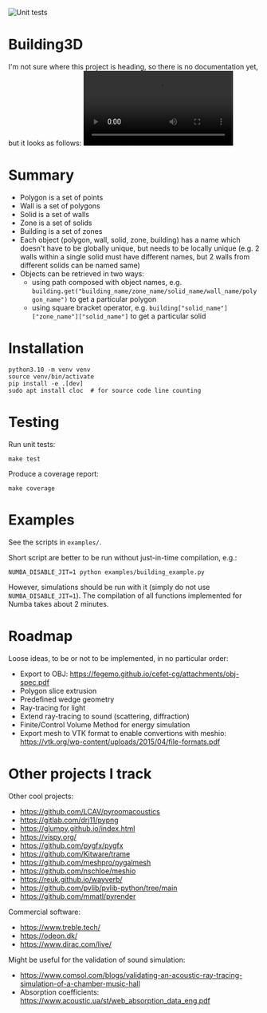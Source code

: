 ![Unit tests](https://github.com/krzysztofarendt/building3d/actions/workflows/unit_tests.yml/badge.svg)

# Building3D

I'm not sure where this project is heading, so there is no documentation yet, but it looks as follows:
<video src='https://github.com/user-attachments/assets/414a01c3-0274-4e7a-bf47-b1b1967a9b73'>

# Summary

- Polygon is a set of points
- Wall is a set of polygons
- Solid is a set of walls
- Zone is a set of solids
- Building is a set of zones
- Each object (polygon, wall, solid, zone, building) has a name which doesn't have to be globally unique, but needs to be locally unique (e.g. 2 walls within a single solid must have different names, but 2 walls from different solids can be named same)
- Objects can be retrieved in two ways:
    - using path composed with object names, e.g. `building.get("building_name/zone_name/solid_name/wall_name/polygon_name")` to get a particular polygon
    - using square bracket operator, e.g. `building["solid_name"]["zone_name"]["solid_name"]` to get a particular solid

# Installation
```
python3.10 -m venv venv
source venv/bin/activate
pip install -e .[dev]
sudo apt install cloc  # for source code line counting
```

# Testing

Run unit tests:
```
make test
```

Produce a coverage report:
```
make coverage
```

# Examples

See the scripts in `examples/`.

Short script are better to be run without just-in-time compilation, e.g.:
```
NUMBA_DISABLE_JIT=1 python examples/building_example.py
```

However, simulations should be run with it (simply do not use `NUMBA_DISABLE_JIT=1`).
The compilation of all functions implemented for Numba takes about 2 minutes.

# Roadmap

Loose ideas, to be or not to be implemented, in no particular order:

- Export to OBJ: https://fegemo.github.io/cefet-cg/attachments/obj-spec.pdf
- Polygon slice extrusion
- Predefined wedge geometry
- Ray-tracing for light
- Extend ray-tracing to sound (scattering, diffraction)
- Finite/Control Volume Method for energy simulation
- Export mesh to VTK format to enable convertions with meshio: https://vtk.org/wp-content/uploads/2015/04/file-formats.pdf

# Other projects I track

Other cool projects:
- https://github.com/LCAV/pyroomacoustics
- https://gitlab.com/drj11/pypng
- https://glumpy.github.io/index.html
- https://vispy.org/
- https://github.com/pygfx/pygfx
- https://github.com/Kitware/trame
- https://github.com/meshpro/pygalmesh
- https://github.com/nschloe/meshio
- https://reuk.github.io/wayverb/
- https://github.com/pvlib/pvlib-python/tree/main
- https://github.com/mmatl/pyrender

Commercial software:
- https://www.treble.tech/
- https://odeon.dk/
- https://www.dirac.com/live/

Might be useful for the validation of sound simulation:
- https://www.comsol.com/blogs/validating-an-acoustic-ray-tracing-simulation-of-a-chamber-music-hall
- Absorption coefficients: https://www.acoustic.ua/st/web_absorption_data_eng.pdf

